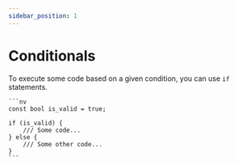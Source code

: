 ```yaml
---
sidebar_position: 1
---
```


# Conditionals

To execute some code based on a given condition, you can use `if` statements.

    ```nv
    const bool is_valid = true;

    if (is_valid) {
        /// Some code...
    } else {
        /// Some other code...
    }
    ```
